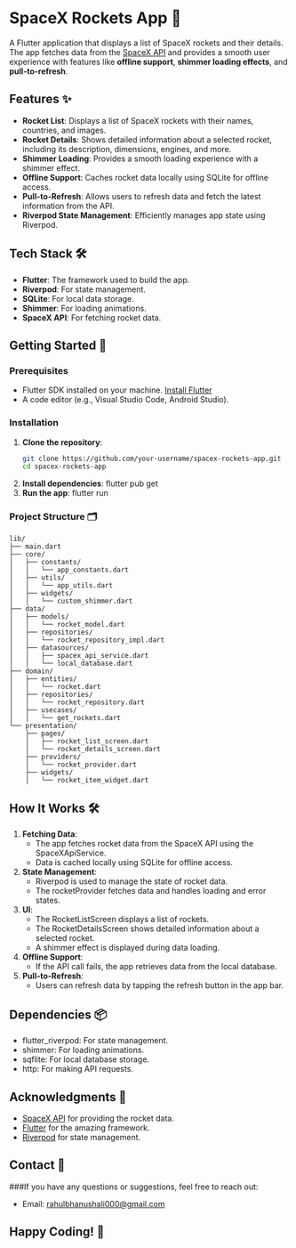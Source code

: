 # SpaceX Rockets App 🚀

A Flutter application that displays a list of SpaceX rockets and their details. The app fetches data from the [SpaceX API](https://github.com/r-spacex/SpaceX-API) and provides a smooth user experience with features like **offline support**, **shimmer loading effects**, and **pull-to-refresh**.

## Features ✨

- **Rocket List**: Displays a list of SpaceX rockets with their names, countries, and images.
- **Rocket Details**: Shows detailed information about a selected rocket, including its description, dimensions, engines, and more.
- **Shimmer Loading**: Provides a smooth loading experience with a shimmer effect.
- **Offline Support**: Caches rocket data locally using SQLite for offline access.
- **Pull-to-Refresh**: Allows users to refresh data and fetch the latest information from the API.
- **Riverpod State Management**: Efficiently manages app state using Riverpod.

[//]: # (## Screenshots 📸)

[//]: # ()
[//]: # (| Rocket List Screen | Rocket Details Screen |)

[//]: # (|--------------------|-----------------------|)

[//]: # (| <img src="screenshots/rocket_list.png" width="300"> | <img src="screenshots/rocket_details.png" width="300"> |)

## Tech Stack 🛠️

- **Flutter**: The framework used to build the app.
- **Riverpod**: For state management.
- **SQLite**: For local data storage.
- **Shimmer**: For loading animations.
- **SpaceX API**: For fetching rocket data.

## Getting Started 🚀

### Prerequisites

- Flutter SDK installed on your machine. [Install Flutter](https://flutter.dev/docs/get-started/install)
- A code editor (e.g., Visual Studio Code, Android Studio).

### Installation

1. **Clone the repository**:
   ```bash
   git clone https://github.com/your-username/spacex-rockets-app.git
   cd spacex-rockets-app
2. **Install dependencies**:
   flutter pub get
3. **Run the app**:
   flutter run

### Project Structure 🗂️

```plaintext
lib/
├── main.dart
├── core/
│   ├── constants/
│   │   └── app_constants.dart
│   ├── utils/
│   │   └── app_utils.dart
│   ├── widgets/
│   │   └── custom_shimmer.dart
├── data/
│   ├── models/
│   │   └── rocket_model.dart
│   ├── repositories/
│   │   └── rocket_repository_impl.dart
│   ├── datasources/
│   │   ├── spacex_api_service.dart
│   │   └── local_database.dart
├── domain/
│   ├── entities/
│   │   └── rocket.dart
│   ├── repositories/
│   │   └── rocket_repository.dart
│   ├── usecases/
│   │   └── get_rockets.dart
└── presentation/
    ├── pages/
    │   ├── rocket_list_screen.dart
    │   └── rocket_details_screen.dart
    ├── providers/
    │   └── rocket_provider.dart
    ├── widgets/
    │   └── rocket_item_widget.dart
```


## How It Works 🛠️

1. **Fetching Data**:
   - The app fetches rocket data from the SpaceX API using the SpaceXApiService.
   - Data is cached locally using SQLite for offline access.
2. **State Management**:
   - Riverpod is used to manage the state of rocket data.
   - The rocketProvider fetches data and handles loading and error states.
3. **UI**:
   - The RocketListScreen displays a list of rockets.
   - The RocketDetailsScreen shows detailed information about a selected rocket.
   - A shimmer effect is displayed during data loading.
4. **Offline Support**:
   - If the API call fails, the app retrieves data from the local database.
5. **Pull-to-Refresh**:
   - Users can refresh data by tapping the refresh button in the app bar.

## Dependencies 📦

- flutter_riverpod: For state management.
- shimmer: For loading animations.
- sqflite: For local database storage.
- http: For making API requests.

## Acknowledgments 🙏

- [SpaceX API](https://github.com/r-spacex/SpaceX-API) for providing the rocket data.
- [Flutter](https://flutter.dev/) for the amazing framework.
- [Riverpod](https://riverpod.dev/) for state management.

## Contact 📧

###If you have any questions or suggestions, feel free to reach out:

- Email: rahulbhanushali000@gmail.com

## Happy Coding! 🚀
















   


